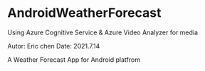 # AndroidWeatherForecast
Using Azure Cognitive Service &amp; Azure Video Analyzer for media

Autor: Eric chen
Date: 2021.7.14

A Weather Forecast App for Android platfrom
